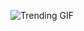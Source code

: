 ![Trending GIF](https://media4.giphy.com/media/v1.Y2lkPThiYjIxNzcyemhmdjVqbGwyNjFwZXV0amRtNWNibWt3MjlwOG94bW1vYjl4ODF0YSZlcD12MV9naWZzX3NlYXJjaCZjdD1n/fryY00CO4xCz4uJuDQ/giphy.gif)
